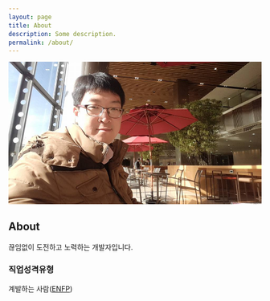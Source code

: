 ```yaml
---
layout: page
title: About
description: Some description.
permalink: /about/
---
```


<img itemprop="image" class="img-rounded" src="/assets/img/author/about_cremazer.jpg" alt="Cremazer">

## About

끊임없이 도전하고 노력하는 개발자입니다.



### 직업성격유형

계발하는 사람([ENFP](https://www.16personalities.com/ko/%EC%84%B1%EA%B2%A9%EC%9C%A0%ED%98%95-enfp))
